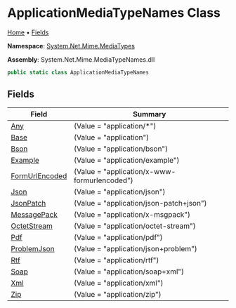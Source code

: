 # ApplicationMediaTypeNames Class

[Home](../../README.md) &#x2022; [Fields](#fields)

**Namespace**: [System.Net.Mime.MediaTypes](../README.md)

**Assembly**: System\.Net\.Mime\.MediaTypeNames\.dll

```csharp
public static class ApplicationMediaTypeNames
```

## Fields

| Field | Summary |
| ----- | ------- |
| [Any](Any/README.md) |  \(Value = "application/\*"\) |
| [Base](Base/README.md) |  \(Value = "application"\) |
| [Bson](Bson/README.md) |  \(Value = "application/bson"\) |
| [Example](Example/README.md) |  \(Value = "application/example"\) |
| [FormUrlEncoded](FormUrlEncoded/README.md) |  \(Value = "application/x\-www\-formurlencoded"\) |
| [Json](Json/README.md) |  \(Value = "application/json"\) |
| [JsonPatch](JsonPatch/README.md) |  \(Value = "application/json\-patch\+json"\) |
| [MessagePack](MessagePack/README.md) |  \(Value = "application/x\-msgpack"\) |
| [OctetStream](OctetStream/README.md) |  \(Value = "application/octet\-stream"\) |
| [Pdf](Pdf/README.md) |  \(Value = "application/pdf"\) |
| [ProblemJson](ProblemJson/README.md) |  \(Value = "application/json\+problem"\) |
| [Rtf](Rtf/README.md) |  \(Value = "application/rtf"\) |
| [Soap](Soap/README.md) |  \(Value = "application/soap\+xml"\) |
| [Xml](Xml/README.md) |  \(Value = "application/xml"\) |
| [Zip](Zip/README.md) |  \(Value = "application/zip"\) |

